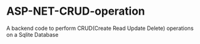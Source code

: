 # ASP-NET-CRUD-operation
A backend code to perform CRUD(Create Read Update Delete) operations on a Sqlite Database 
